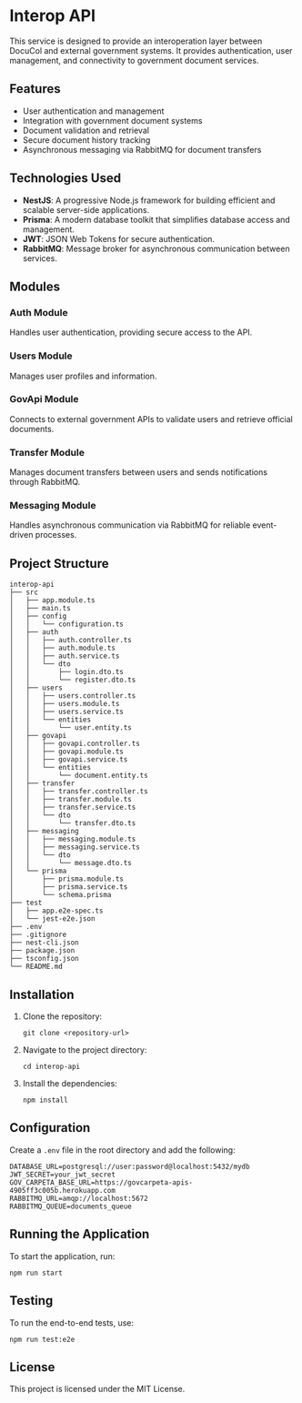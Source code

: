 # Interop API

This service is designed to provide an interoperation layer between DocuCol and external government systems. It provides authentication, user management, and connectivity to government document services.

## Features

- User authentication and management
- Integration with government document systems
- Document validation and retrieval
- Secure document history tracking
- Asynchronous messaging via RabbitMQ for document transfers

## Technologies Used

- **NestJS**: A progressive Node.js framework for building efficient and scalable server-side applications.
- **Prisma**: A modern database toolkit that simplifies database access and management.
- **JWT**: JSON Web Tokens for secure authentication.
- **RabbitMQ**: Message broker for asynchronous communication between services.

## Modules

### Auth Module
Handles user authentication, providing secure access to the API.

### Users Module
Manages user profiles and information.

### GovApi Module
Connects to external government APIs to validate users and retrieve official documents.

### Transfer Module
Manages document transfers between users and sends notifications through RabbitMQ.

### Messaging Module
Handles asynchronous communication via RabbitMQ for reliable event-driven processes.

## Project Structure

```
interop-api
├── src
│   ├── app.module.ts
│   ├── main.ts
│   ├── config
│   │   └── configuration.ts
│   ├── auth
│   │   ├── auth.controller.ts
│   │   ├── auth.module.ts
│   │   ├── auth.service.ts
│   │   └── dto
│   │       ├── login.dto.ts
│   │       └── register.dto.ts
│   ├── users
│   │   ├── users.controller.ts
│   │   ├── users.module.ts
│   │   ├── users.service.ts
│   │   └── entities
│   │       └── user.entity.ts
│   ├── govapi
│   │   ├── govapi.controller.ts
│   │   ├── govapi.module.ts
│   │   ├── govapi.service.ts
│   │   └── entities
│   │       └── document.entity.ts
│   ├── transfer
│   │   ├── transfer.controller.ts
│   │   ├── transfer.module.ts
│   │   ├── transfer.service.ts
│   │   └── dto
│   │       └── transfer.dto.ts
│   ├── messaging
│   │   ├── messaging.module.ts
│   │   ├── messaging.service.ts
│   │   └── dto
│   │       └── message.dto.ts
│   └── prisma
│       ├── prisma.module.ts
│       ├── prisma.service.ts
│       └── schema.prisma
├── test
│   ├── app.e2e-spec.ts
│   └── jest-e2e.json
├── .env
├── .gitignore
├── nest-cli.json
├── package.json
├── tsconfig.json
└── README.md
```

## Installation

1. Clone the repository:
   ```
   git clone <repository-url>
   ```
2. Navigate to the project directory:
   ```
   cd interop-api
   ```
3. Install the dependencies:
   ```
   npm install
   ```

## Configuration

Create a `.env` file in the root directory and add the following:

```
DATABASE_URL=postgresql://user:password@localhost:5432/mydb
JWT_SECRET=your_jwt_secret
GOV_CARPETA_BASE_URL=https://govcarpeta-apis-4905ff3c005b.herokuapp.com
RABBITMQ_URL=amqp://localhost:5672
RABBITMQ_QUEUE=documents_queue
```

## Running the Application

To start the application, run:
```
npm run start
```

## Testing

To run the end-to-end tests, use:
```
npm run test:e2e
```

## License

This project is licensed under the MIT License.
